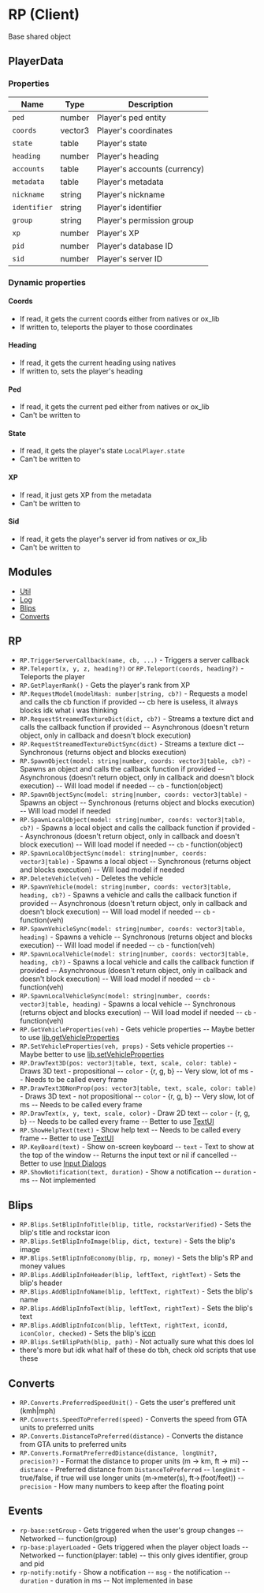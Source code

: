 # RP (Client)

Base shared object

## PlayerData

### Properties
| Name        | Type     | Description                     |
|-------------|----------|---------------------------------|
|`ped`        |number    | Player's ped entity             |
|`coords`     |vector3   | Player's coordinates            |
|`state`      |table     | Player's state                  |
|`heading`    |number    | Player's heading                |
|`accounts`   |table     | Player's accounts (currency)    |
|`metadata`   |table     | Player's metadata               |
|`nickname`   |string    | Player's nickname               |
|`identifier` |string    | Player's identifier             |
|`group`      |string    | Player's permission group       |
|`xp`         |number    | Player's XP                     |
|`pid`        |number    | Player's database ID            |
|`sid`        |number    | Player's server ID              |

### Dynamic properties

#### Coords
- If read, it gets the current coords either from natives or ox_lib
- If written to, teleports the player to those coordinates

#### Heading
- If read, it gets the current heading using natives
- If written to, sets the player's heading

#### Ped
- If read, it gets the current ped either from natives or ox_lib
- Can't be written to

#### State
- If read, it gets the player's state `LocalPlayer.state`
- Can't be written to

#### XP
- If read, it just gets XP from the metadata
- Can't be written to

#### Sid
- If read, it gets the player's server id from natives or ox_lib
- Can't be written to

## Modules
- [Util](rp_client?id=util)
- [Log](rp_client?id=log)
- [Blips](rp_client?id=blips)
- [Converts](rp_client?id=converts)

## RP
- `RP.TriggerServerCallback(name, cb, ...)` - Triggers a server callback
- `RP.Teleport(x, y, z, heading?)` or `RP.Teleport(coords, heading?)` - Teleports the player
- `RP.GetPlayerRank()` - Gets the player's rank from XP
- `RP.RequestModel(modelHash: number|string, cb?)` - Requests a model and calls the cb function if provided
-- cb here is useless, it always blocks idk what i was thinking
- `RP.RequestStreamedTextureDict(dict, cb?)` - Streams a texture dict and calls the callback function if provided
-- Asynchronous (doesn't return object, only in callback and doesn't block execution)
- `RP.RequestStreamedTextureDictSync(dict)` - Streams a texture dict
-- Synchronous (returns object and blocks execution)
- `RP.SpawnObject(model: string|number, coords: vector3|table, cb?)` - Spawns an object and calls the callback function if provided
-- Asynchronous (doesn't return object, only in callback and doesn't block execution)
-- Will load model if needed
-- `cb` - function(object)
- `RP.SpawnObjectSync(model: string|number, coords: vector3|table)` - Spawns an object
-- Synchronous (returns object and blocks execution)
-- Will load model if needed
- `RP.SpawnLocalObject(model: string|number, coords: vector3|table, cb?)` - Spawns a local object and calls the callback function if provided
-- Asynchronous (doesn't return object, only in callback and doesn't block execution)
-- Will load model if needed
-- `cb` - function(object)
- `RP.SpawnLocalObjectSync(model: string|number, coords: vector3|table)` - Spawns a local object
-- Synchronous (returns object and blocks execution)
-- Will load model if needed
- `RP.DeleteVehicle(veh)` - Deletes the vehicle
- `RP.SpawnVehicle(model: string|number, coords: vector3|table, heading, cb?)` - Spawns a vehicle and calls the callback function if provided
-- Asynchronous (doesn't return object, only in callback and doesn't block execution)
-- Will load model if needed
-- `cb` - function(veh)
- `RP.SpawnVehicleSync(model: string|number, coords: vector3|table, heading)` - Spawns a vehicle
-- Synchronous (returns object and blocks execution)
-- Will load model if needed
-- `cb` - function(veh)
- `RP.SpawnLocalVehicle(model: string|number, coords: vector3|table, heading, cb?)` - Spawns a local vehicle and calls the callback function if provided
-- Asynchronous (doesn't return object, only in callback and doesn't block execution)
-- Will load model if needed
-- `cb` - function(veh)
- `RP.SpawnLocalVehicleSync(model: string|number, coords: vector3|table, heading)` - Spawns a local vehicle
-- Synchronous (returns object and blocks execution)
-- Will load model if needed
-- `cb` - function(veh)
- `RP.GetVehicleProperties(veh)` - Gets vehicle properties
-- Maybe better to use [lib.getVehicleProperties](https://overextended.dev/ox_lib/Modules/VehicleProperties/Client#libgetvehicleproperties)
- `RP.SetVehicleProperties(veh, props)` - Sets vehicle properties
-- Maybe better to use [lib.setVehicleProperties](https://overextended.dev/ox_lib/Modules/VehicleProperties/Client#libsetvehicleproperties)
- `RP.DrawText3D(pos: vector3|table, text, scale, color: table)` - Draws 3D text - propositional
-- `color` - {r, g, b}
-- Very slow, lot of ms
-- Needs to be called every frame
- `RP.DrawText3DNonProp(pos: vector3|table, text, scale, color: table)` - Draws 3D text - not propositional
-- `color` - {r, g, b}
-- Very slow, lot of ms
-- Needs to be called every frame
- `RP.DrawText(x, y, text, scale, color)` - Draw 2D text
-- `color` - {r, g, b}
-- Needs to be called every frame
-- Better to use [TextUI](https://overextended.dev/ox_lib/Modules/Interface/Client/textui)
- `RP.ShowHelpText(text)` - Show help text
-- Needs to be called every frame
-- Better to use [TextUI](https://overextended.dev/ox_lib/Modules/Interface/Client/textui)
- `RP.KeyBoard(text)` - Show on-screen keyboard
-- `text` - Text to show at the top of the window
-- Returns the input text or nil if cancelled
-- Better to use [Input Dialogs](https://overextended.dev/ox_lib/Modules/Interface/Client/input)
- `RP.ShowNotification(text, duration)` - Show a notification
-- `duration` - ms
-- Not implemented

## Blips
- `RP.Blips.SetBlipInfoTitle(blip, title, rockstarVerified)` - Sets the blip's title and rockstar icon
- `RP.Blips.SetBlipInfoImage(blip, dict, texture)` - Sets the blip's image
- `RP.Blips.SetBlipInfoEconomy(blip, rp, money)` - Sets the blip's RP and money values
- `RP.Blips.AddBlipInfoHeader(blip, leftText, rightText)` - Sets the blip's header
- `RP.Blips.AddBlipInfoName(blip, leftText, rightText)` - Sets the blip's name
- `RP.Blips.AddBlipInfoText(blip, leftText, rightText)` - Sets the blip's text
- `RP.Blips.AddBlipInfoIcon(blip, leftText, rightText, iconId, iconColor, checked)` - Sets the blip's [icon](https://docs.fivem.net/docs/game-references/blips/)
- `RP.Blips.SetBlipPath(blip, path)` - Not actually sure what this does lol
- there's more but idk what half of these do tbh, check old scripts that use these

## Converts
- `RP.Converts.PreferredSpeedUnit()` - Gets the user's preffered unit (kmh|mph)
- `RP.Converts.SpeedToPreferred(speed)` - Converts the speed from GTA units to preferred units
- `RP.Converts.DistanceToPreferred(distance)` - Converts the distance from GTA units to preferred units
- `RP.Converts.FormatPreferredDistance(distance, longUnit?, precision?)` - Format the distance to proper units (m -> km, ft -> mi)
-- `distance` - Preferred distance from `DistanceToPreferred`
-- `longUnit` - true/false, if true will use longer units (m->meter(s), ft->(foot/feet))
-- `precision` - How many numbers to keep after the floating point

## Events
- `rp-base:setGroup` - Gets triggered when the user's group changes
-- Networked
-- function(group)
- `rp-base:playerLoaded` - Gets triggered when the player object loads
-- Networked
-- function(player: table)
-- this only gives identifier, group and pid
- `rp-notify:notify` - Show a notification
-- `msg` - the notification
-- `duration` - duration in ms
-- Not implemented in base
